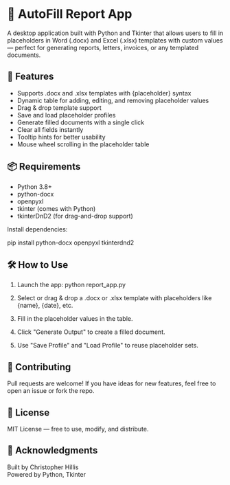 # 📁 AutoFill Report App

A desktop application built with Python and Tkinter that allows users to fill in placeholders in Word (.docx) and Excel (.xlsx) templates with custom values — perfect for generating reports, letters, invoices, or any templated documents.

## 🚀 Features

- Supports .docx and .xlsx templates with {placeholder} syntax
- Dynamic table for adding, editing, and removing placeholder values
- Drag & drop template support
- Save and load placeholder profiles
- Generate filled documents with a single click
- Clear all fields instantly
- Tooltip hints for better usability
- Mouse wheel scrolling in the placeholder table

## 📦 Requirements

- Python 3.8+
- python-docx
- openpyxl
- tkinter (comes with Python)
- tkinterDnD2 (for drag-and-drop support)

Install dependencies:

pip install python-docx openpyxl tkinterdnd2

## 🛠️ How to Use

1. Launch the app:
   python report_app.py

2. Select or drag & drop a .docx or .xlsx template with placeholders like {name}, {date}, etc.

3. Fill in the placeholder values in the table.

4. Click "Generate Output" to create a filled document.

5. Use "Save Profile" and "Load Profile" to reuse placeholder sets.

## 🤝 Contributing

Pull requests are welcome! If you have ideas for new features, feel free to open an issue or fork the repo.

## 📜 License

MIT License — free to use, modify, and distribute.

## 🙌 Acknowledgments

Built by Christopher Hillis  
Powered by Python, Tkinter
